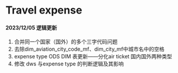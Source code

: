 # Travel expense

#### 2023/12/05 逻辑更新

1. 合并同一个国家（国外）的多个三字代码问题
2. 去除dim_aviation_city_code_mf、dim_city_mf中城市名中的空格
3. expense type ODS DIM 表更新——分化air ticket 国内国外两种类型
4. 修改 dws 与expense type 的判断逻辑及其影响
